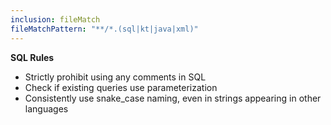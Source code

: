 ```yaml
---
inclusion: fileMatch
fileMatchPattern: "**/*.(sql|kt|java|xml)"
---
```


**SQL Rules**

- Strictly prohibit using any comments in SQL
- Check if existing queries use parameterization
- Consistently use snake_case naming, even in strings appearing in other languages
